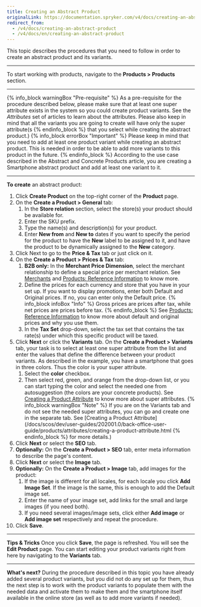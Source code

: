 ```yaml
---
title: Creating an Abstract Product
originalLink: https://documentation.spryker.com/v4/docs/creating-an-abstract-product
redirect_from:
  - /v4/docs/creating-an-abstract-product
  - /v4/docs/en/creating-an-abstract-product
---
```


This topic describes the procedures that you need to follow in order to create an abstract product and its variants.
***
To start working with products, navigate to the **Products > Products** section.
***
{% info_block warningBox "Pre-requisite" %}
As a pre-requisite for the procedure described below, please make sure that at least one super attribute exists in the system so you could create product variants. See the _Attributes_ set of articles to learn about the attributes. Please also keep in mind that all the variants you are going to create will have only the super attribute(s
{% endinfo_block %} that you select while creating the abstract product.)
{% info_block errorBox "Important" %}
Please keep in mind that you need to add at least one product variant while creating an abstract product. This is needed in order to be able to add more variants to this product in the future.
{% endinfo_block %}
According to the use case described in the Abstract and Concrete Products article, you are creating a Smartphone abstract product and add at least one variant to it.
***
**To create** an abstract product:
1. Click **Create Product** on the top-right corner of the **Product** page.
2. On the **Create a Product > General** tab:
    1. In the **Store relation** section, select the store(s) your product should be available for.
    2. Enter the SKU prefix.
    3. Type the name(s) and description(s) for your product.
    4. Enter **New from** and **New to** dates if you want to specify the period for the product to have the **New** label to be assigned to it, and have the product to be dynamically assigned to the **New** category.
3. Click Next to go to the **Price & Tax** tab or just click on it.
4. On the **Create a Product > Prices & Tax** tab:
    1. **B2B only:** In the **Merchant Price Dimension**, select the merchant relationship to define a special price per merchant relation. See [Merchants](/docs/scos/dev/user-guides/202001.0/back-office-user-guide/merchants/merchants.html) and [Products: Reference Information](/docs/scos/dev/user-guides/202001.0/back-office-user-guide/products/products/references/products-reference-information.html) to know more.
    2. Define the prices for each currency and store that you have in your set up. If you want to display promotions, enter both Default and Original prices. If no, you can enter only the Default price.
    {% info_block infoBox "Info" %}
Gross prices are prices after tax, while net prices are prices before tax.
{% endinfo_block %}
    See [Products: Reference Information](/docs/scos/dev/user-guides/202001.0/back-office-user-guide/products/products/references/products-reference-information.html) to know more about default and original prices and why you use them.
    3. In the **Tax Set** drop-down, select the tax set that contains the tax rate(s) under which this specific product will be taxed.
5. Click **Next** or click the **Variants** tab.
    On the **Create a Product > Variants** tab, your task is to select at least one super attribute from the list and enter the values that define the difference between your product variants. 
As described in the example, you have a smartphone that goes in three colors. Thus the color is your super attribute. 
    1. Select the **color** checkbox. 
    2. Then select red, green, and orange from the drop-down list, or you can start typing the color and select the needed one from autosuggestion (the colors are your concrete products). See  [Creating a Product Attribute](/docs/scos/dev/user-guides/202001.0/back-office-user-guide/products/attributes/creating-a-product-attribute.html) to know more about super attributes.
    {% info_block warningBox "Note" %}
If you are on the Variants tab and do not see the needed super attributes, you can go and create one in the separate tab. See [Creating a Product Attribute](/docs/scos/dev/user-guides/202001.0/back-office-user-guide/products/attributes/creating-a-product-attribute.html
{% endinfo_block %} for more details.)
 6. Click **Next** or select the **SEO** tab.
 7. **Optionally:** On the **Create a Product > SEO** tab, enter meta information to describe the page's content. 
 8.  Click **Next** or select the **Image** tab.
 9.  **Optionally:** On the **Create a Product > Image** tab, add images for the product:
        1.  If the image is different for all locales, for each locale you click **Add Image Set**. If the image is the same, this is enough to add the Default image set.
        2.  Enter the name of your image set, add links for the small and large images (if you need both). 
       3.  If you need several images/image sets, click either **Add image** or **Add image set** respectively and repeat the procedure.
10. Click **Save**.
***
**Tips & Tricks**
Once you click **Save**, the page is refreshed. You will see the **Edit Product** page. You can start editing your product variants right from here by navigating to the **Variants** tab.
***
**What's next?**
During the procedure described in this topic you have already added several product variants, but you did not do any set up for them, thus the next step is to work with the product variants to populate them with the needed data and activate them to make them and the smartphone itself available in the online store (as well as to add more variants if needed). 

